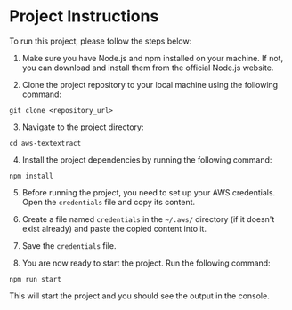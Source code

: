 # Project Instructions

To run this project, please follow the steps below:

1. Make sure you have Node.js and npm installed on your machine. If not, you can download and install them from the official Node.js website.

2. Clone the project repository to your local machine using the following command:

  ```
  git clone <repository_url>
  ```

3. Navigate to the project directory:

  ```
  cd aws-textextract
  ```

4. Install the project dependencies by running the following command:

  ```
  npm install
  ```

5. Before running the project, you need to set up your AWS credentials. Open the `credentials` file and copy its content.

6. Create a file named `credentials` in the `~/.aws/` directory (if it doesn't exist already) and paste the copied content into it.

7. Save the `credentials` file.

8. You are now ready to start the project. Run the following command:

  ```
  npm run start
  ```

  This will start the project and you should see the output in the console.
